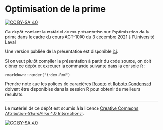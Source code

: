 # Optimisation de la prime

<!-- badges: start -->
[![CC BY-SA 4.0][cc-by-sa-shield]][cc-by-sa]
<!-- badges: end -->

Ce dépôt contient le matériel de ma présentation sur l'optimisation de la prime dans le cadre du
cours ACT-1000 du 3 décembre 2021 à l'Université Laval.

Une version publiée de la présentation est disponible
[ici](https://jplecavalier.github.io/act1000-a2021-premium-optimization/).

Si on veut plutôt compiler la présentation à partir du code source, on doit clôner ce dépôt et
exécuter la commande suivante dans la console R :

```
rmarkdown::render("index.Rmd")
```

Prendre note que les polices de caractères [Roboto](https://fonts.google.com/specimen/Roboto) et
[Roboto Condensed](https://fonts.google.com/specimen/Roboto+Condensed) doivent être disponibles
dans la session R pour obtenir de meilleurs résultats.

---

Le matériel de ce dépôt est soumis à la licence
[Creative Commons Attribution-ShareAlike 4.0 International][cc-by-sa].

[![CC BY-SA 4.0][cc-by-sa-image]][cc-by-sa]

[cc-by-sa]: http://creativecommons.org/licenses/by-sa/4.0/
[cc-by-sa-image]: https://licensebuttons.net/l/by-sa/4.0/88x31.png
[cc-by-sa-shield]: https://img.shields.io/badge/License-CC%20BY--SA%204.0-lightgrey.svg
